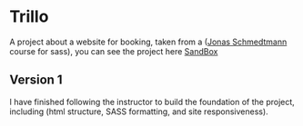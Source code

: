 # Trillo
A project about a website for booking, taken from a ([Jonas Schmedtmann](https://www.udemy.com/user/jonasschmedtmann/) course for sass), you can see the project here [SandBox]([https://codesandbox.io/p/sandbox/trillo-qyrhdc](https://codesandbox.io/p/sandbox/trillo-forked-tm4ywz))

## Version 1
I have finished following the instructor to build the foundation of the project, including (html structure, SASS formatting, and site responsiveness).
